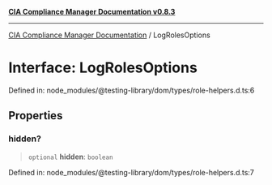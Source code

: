 [**CIA Compliance Manager Documentation v0.8.3**](../README.md)

***

[CIA Compliance Manager Documentation](../globals.md) / LogRolesOptions

# Interface: LogRolesOptions

Defined in: node\_modules/@testing-library/dom/types/role-helpers.d.ts:6

## Properties

### hidden?

> `optional` **hidden**: `boolean`

Defined in: node\_modules/@testing-library/dom/types/role-helpers.d.ts:7
